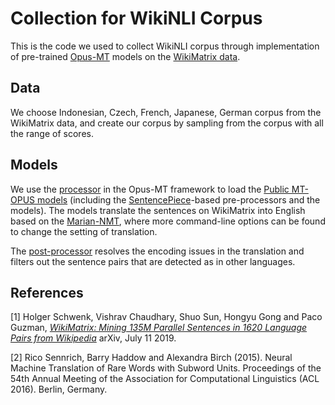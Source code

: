 # Collection for WikiNLI Corpus

This is the code we used to collect WikiNLI corpus through implementation of pre-trained [Opus-MT](https://github.com/Helsinki-NLP/Opus-MT) models on the [WikiMatrix data](https://github.com/facebookresearch/LASER/tree/master/tasks/WikiMatrix).

## Data
We choose Indonesian, Czech, French, Japanese, German corpus from the WikiMatrix data, and create our corpus by sampling from the corpus with all the range of scores.

## Models
We use the [processor](https://github.com/RachelChen1116/WikiNLI/blob/master/preprocessor.py) in the Opus-MT framework to load the [Public MT-OPUS models](https://github.com/Helsinki-NLP/Opus-MT-train/tree/master/models) (including the [SentencePiece](https://github.com/google/sentencepiece)-based pre-processors and the models). The models translate the sentences on WikiMatrix into English based on the [Marian-NMT](https://marian-nmt.github.io/), where more command-line options can be found to change the setting of translation.

The [post-processor](https://github.com/RachelChen1116/WikiNLI/blob/master/postprocessor.py) resolves the encoding issues in the translation and filters out the sentence pairs that are detected as in other languages.


## References

[1] Holger Schwenk, Vishrav Chaudhary, Shuo Sun, Hongyu Gong and Paco Guzman,
    [*WikiMatrix: Mining 135M Parallel Sentences in 1620 Language Pairs from Wikipedia*](https://arxiv.org/abs/1907.05791)
    arXiv, July 11  2019.

[2] Rico Sennrich, Barry Haddow and Alexandra Birch (2015). Neural Machine Translation of Rare Words with Subword Units.
	Proceedings of the 54th Annual Meeting of the Association for Computational Linguistics (ACL 2016). Berlin, Germany.